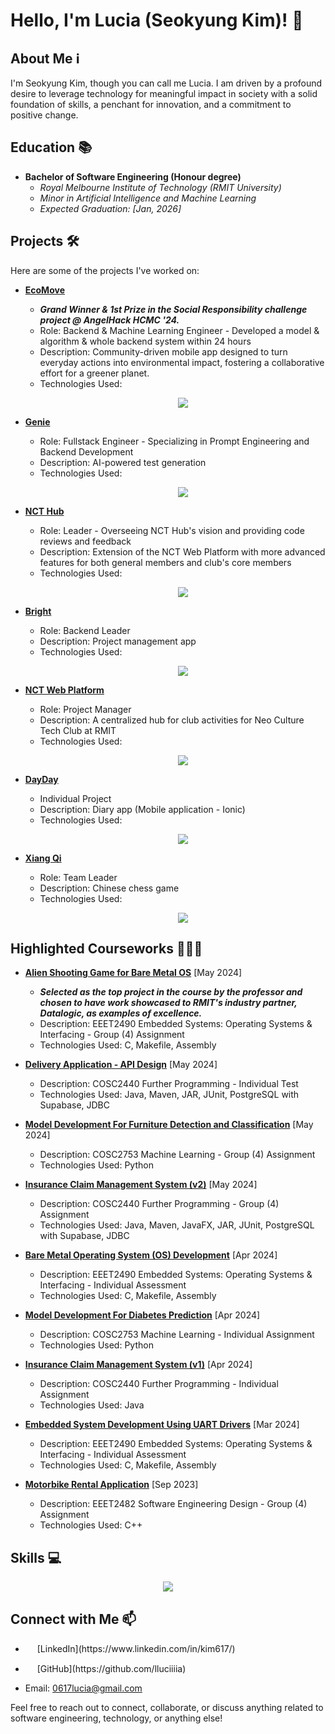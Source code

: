 # Hello, I'm Lucia (Seokyung Kim)! 👋

## About Me ℹ️

I'm Seokyung Kim, though you can call me Lucia. I am driven by a profound desire to leverage technology for meaningful impact in society with a solid foundation of skills, a penchant for innovation, and a commitment to positive change.

## Education 📚

- **Bachelor of Software Engineering (Honour degree)**
  - _Royal Melbourne Institute of Technology (RMIT University)_
  - _Minor in Artificial Intelligence and Machine Learning_
  - _Expected Graduation: [Jan, 2026]_

## Projects 🛠️

Here are some of the projects I've worked on:

- **[EcoMove](https://github.com/nguyentobinh12x5/ecomove-anglehack-hcm.git)**

  - **_Grand Winner & 1st Prize in the Social Responsibility challenge project @ AngelHack HCMC '24._**
  - Role: Backend & Machine Learning Engineer - Developed a model & algorithm & whole backend system within 24 hours
  - Description: Community-driven mobile app designed to turn everyday actions into environmental impact, fostering a collaborative effort for a greener planet.
  - Technologies Used:
    <p align="center">
      <a href="https://skillicons.dev">
        <img src="https://skillicons.dev/icons?i=git,mongo,nextjs,react,typescript,python" />
      </a>
    </p>

- **[Genie](https://github.com/genie-hq/genie)**

  - Role: Fullstack Engineer - Specializing in Prompt Engineering and Backend Development
  - Description: AI-powered test generation
  - Technologies Used:
    <p align="center">
      <a href="https://skillicons.dev">
        <img src="https://skillicons.dev/icons?i=git,docker,supabase,nextjs,react,typescript,ai" />
      </a>
    </p>

- **[NCT Hub](https://github.com/rmit-nct/hub.git)**

  - Role: Leader - Overseeing NCT Hub's vision and providing code reviews and feedback
  - Description: Extension of the NCT Web Platform with more advanced features for both general members and club's core members
  - Technologies Used:
    <p align="center">
      <a href="https://skillicons.dev">
        <img src="https://skillicons.dev/icons?i=git,docker,supabase,nextjs,react,typescript" />
      </a>
    </p>

- **[Bright](https://github.com/zenbright/Bright_BE.git)**

  - Role: Backend Leader
  - Description: Project management app
  - Technologies Used:
    <p align="center">
      <a href="https://skillicons.dev">
        <img src="https://skillicons.dev/icons?i=git,docker,mongo,nextjs,react,typescript,aws,redis,rabbitmq" />
      </a>
    </p>

- **[NCT Web Platform](https://github.com/RmitNeoculturetechclub/NCT_LandingPage_VPS)**
  
  - Role: Project Manager
  - Description: A centralized hub for club activities for Neo Culture Tech Club at RMIT
  - Technologies Used:
    <p align="center">
      <a href="https://skillicons.dev">
        <img src="https://skillicons.dev/icons?i=git,docker,expressjs,react,html,css,javascript,mongodb" />
      </a>
    </p>
    
- **[DayDay](https://github.com/lluciiiia/DayDay)**

  - Individual Project
  - Description: Diary app (Mobile application - Ionic)
  - Technologies Used:
    <p align="center">
      <a href="https://skillicons.dev">
        <img src="https://skillicons.dev/icons?i=git,googlecloud,expressjs,mysql,react,nodejs,typescript,ai" />
      </a>
    </p>

- **[Xiang Qi](https://github.com/lluciiiia/DayDay)**

  - Role: Team Leader
  - Description: Chinese chess game
  - Technologies Used:
    <p align="center">
      <a href="https://skillicons.dev">
        <img src="https://skillicons.dev/icons?i=git,java,python,ai" />
      </a>
    </p>

## Highlighted Courseworks 👩🏻‍🎓

- **[Alien Shooting Game for Bare Metal OS](https://github.com/Mudoker/alien-shooting.git)** [May 2024]
  - **_Selected as the top project in the course by the professor and chosen to have work showcased to RMIT's industry partner, Datalogic, as examples of excellence._**
  - Description: EEET2490 Embedded Systems: Operating Systems & Interfacing - Group (4) Assignment
  - Technologies Used: C, Makefile, Assembly

- **[Delivery Application - API Design](https://github.com/lluciiiia/COSC2440_Further_Programming_Lab_Test.git)** [May 2024]
  - Description: COSC2440 Further Programming - Individual Test
  - Technologies Used: Java, Maven, JAR, JUnit, PostgreSQL with Supabase, JDBC

- **[Model Development For Furniture Detection and Classification](https://github.com/Mudoker/furniture-recognition-model.git)** [May 2024]
  - Description: COSC2753 Machine Learning - Group (4) Assignment
  - Technologies Used: Python
  
- **[Insurance Claim Management System (v2)](https://github.com/lluciiiia/COSC2440_Further_Programming_A2.git)** [May 2024]
  - Description: COSC2440 Further Programming - Group (4) Assignment
  - Technologies Used: Java, Maven, JavaFX, JAR, JUnit, PostgreSQL with Supabase, JDBC

- **[Bare Metal Operating System (OS) Development](https://github.com/lluciiiia/EEET2490_Embedded-Systems_Operating-System_Interfacing_A2.git)** [Apr 2024]
  - Description: EEET2490 Embedded Systems: Operating Systems & Interfacing - Individual Assessment
  - Technologies Used: C, Makefile, Assembly

- **[Model Development For Diabetes Prediction](https://github.com/lluciiiia/COSC2753---Machine-Learning---A1.git)** [Apr 2024]
  - Description: COSC2753 Machine Learning - Individual Assignment
  - Technologies Used: Python

- **[Insurance Claim Management System (v1)](https://github.com/lluciiiia/Insurance-Claims-Management-System.git)** [Apr 2024]
  - Description: COSC2440 Further Programming - Individual Assignment
  - Technologies Used: Java
 
- **[Embedded System Development Using UART Drivers](https://github.com/lluciiiia/EEET2490_Embedded-Systems_Operating-System_Interfacing_A1.git)** [Mar 2024]
  - Description: EEET2490 Embedded Systems: Operating Systems & Interfacing - Individual Assessment
  - Technologies Used: C, Makefile, Assembly

- **[Motorbike Rental Application](https://github.com/lluciiiia/SEDfinal.git)** [Sep 2023]
  - Description: EEET2482 Software Engineering Design - Group (4) Assignment
  - Technologies Used: C++

## Skills 💻

<p align="center">
  <a href="https://skillicons.dev">
    <img src="https://skillicons.dev/icons?i=git,gitlab,vscode,docker,c,cpp,java,python,javascript,typescript,html,css,react,nodejs,expressjs,nextjs,mysql,mongodb,postgresql,rabbitmq,firebase,bash,linux,aws,googlecloud,spring,ai,supabase" />
  </a>
</p>

## Connect with Me 📫

- <p><a href="https://www.linkedin.com/in/kim617/" target="_blank"><img src="https://skillicons.dev/icons?i=linkedin" width="15px" /></a> [LinkedIn](https://www.linkedin.com/in/kim617/)</p>
- <p><a href="https://github.com/lluciiiia" target="_blank"><img src="https://skillicons.dev/icons?i=github" width="15px" /></a> [GitHub](https://github.com/lluciiiia)</p>
- Email: 0617lucia@gmail.com

Feel free to reach out to connect, collaborate, or discuss anything related to software engineering, technology, or anything else!

